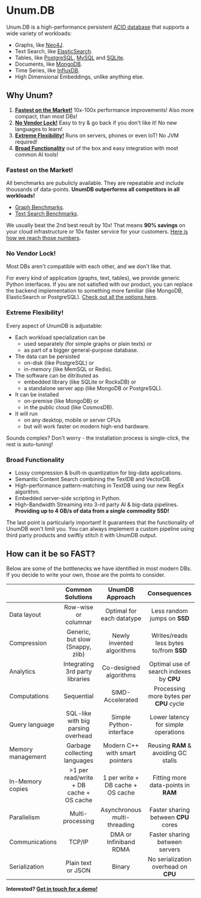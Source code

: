 # Unum.DB

Unum.DB is a high-performance persistent [ACID database](https://en.wikipedia.org/wiki/ACID) that supports a wide variety of workloads:

* Graphs, like [Neo4J](https://neo4j.com).
* Text Search, like [ElasticSearch](https://elastic.co).
* Tables, like [PostgreSQL](https://postgresql.org), [MySQL](https://mysql.com) and [SQLite](https://sqlite.org).
* Documents, like [MongoDB](https://mongodb.com).
* Time Series, like [InfluxDB](https://influxdata.com).
* High Dimensional Embeddings, unlike anything else.
  
## Why Unum?

1. [**Fastest on the Market!**](#fastest-on-the-market) 10x-100x performance improvements! Also more compact, than most DBs!
2. [**No Vendor Lock!**](#no-vendor-lock) Easy to try & go back if you don't like it! No new languages to learn!
3. [**Extreme Flexibility!**](#extreme-flexibility) Runs on servers, phones or even IoT! No JVM required!
4. [**Broad Functionality**](#broad-functionality) out of the box and easy integration with most common AI tools!

### Fastest on the Market!

All benchmarks are pubulicly available. They are repeatable and include thousands of data-points. **UnumDB outperforms all competitors in all workloads!**

* [Graph Benchmarks](https://github.com/unumxyz/PyWrappedDBs/tree/master/BenchGraphs/MacbookPro).
* [Text Search Benchmarks](https://github.com/unumxyz/PyWrappedDBs/tree/master/BenchDocs/MacbookPro).

We usually beat the 2nd best result by 10x! That means **90% savings** on your cloud infrastructure or 10x faster service for your customers. [Here is how we reach those numbers](#how-can-it-be-so-fast).

### No Vendor Lock!

Most DBs aren't compatible with each other, and we don't like that. <br/>

For every kind of application (graphs, text, tables), we provide generic Python interfaces. If you are not satisfied with our product, you can replace the backend implementation to something more familiar (like MongoDB, ElasticSearch or PostgreSQL). [Check out all the options here](https://github.com/unumxyz/PyWrappedDBs).

### Extreme Flexibility!

Every aspect of UnumDB is adjustable:

* Each workload specialization can be 
  * used separately (for simple graphs or plain texts) or 
  * as part of a bigger general-purpose database.
* The data can be persisted 
  * on-disk (like PostgreSQL) or 
  * in-memory (like MemSQL or Redis).
* The software can be ditributed as 
  * embedded library (like SQLite or RocksDB) or 
  * a standalone server app (like MongoDB or PostgreSQL).
* It can be installed
  * on-premise (like MongoDB) or 
  * in the public cloud (like CosmosDB).
* It will run
  * on any desktop, mobile or server CPUs 
  * but will work faster on modern high-end hardware.

Sounds complex? Don't worry - the installation process is single-click, the rest is auto-tuning!

### Broad Functionality

* Lossy compression & built-in quantization for big-data applications.
* Semantic Content Search combining the TextDB and VectorDB.
* High-performance pattern-matching in TextDB using our new RegEx algorithm.
* Embedded server-side scripting in Python.
* High-Bandwidth Streaming into 3-rd party AI & big-data pipelines. **Providing up to 4 GB/s of data from a single commodity SSD!**

The last point is particularly important! It guarantees that the functionality of UnumDB won't limit you. You can always implement a custom pipeline using third party products and swiftly stitch it with UnumDB output.

## How can it be so FAST?

Below are some of the bottlenecks we have identified in most modern DBs. <br/>
If you decide to write your own, those are the points to consider. 

|                   |            Common Solutions             |          UnumDB Approach          |             **Consequences**             |
| :---------------- | :-------------------------------------: | :-------------------------------: | :--------------------------------------: |
| Data layout       |          Row-wise or columnar           |     Optimal for each datatype     |       Less random jumps on **SSD**       |
| Compression       |    Generic, but slow (Snappy, zlib)     |     Newly invented algorithms     | Writes/reads less bytes to/from **SSD**  |
| Analytics         |     Integrating 3rd party libraries     |      Co-designed algorithms       | Optimal use of search indexes by **CPU** |
| Computations      |               Sequential                |         SIMD-Accelerated          | Processing more bytes per **CPU** cycle  |
| Query language    |   SQL-like with big parsing overhead    |      Simple Python-interface      |   Lower latency for simple operations    |
| Memory management |      Garbage collecting languages       |  Modern C++ with smart pointers   |   Reusing **RAM** & avoiding GC stalls   |
| In-Memory copies  | >1 per read/write + DB cache + OS cache | 1 per write + DB cache + OS cache |   Fitting more data-points in **RAM**    |
| Parallelism       |            Multi-processing             |   Asynchronous multi-threading    |   Faster sharing between **CPU** cores   |
| Communications    |                 TCP/IP                  |      DMA or Infiniband RDMA       |      Faster sharing between servers      |
| Serialization     |           Plain text or JSON            |              Binary               |   No serialization overhead on **CPU**   |

**Interested? [Get in touch for a demo!](mailto:info@unum.xyz)**